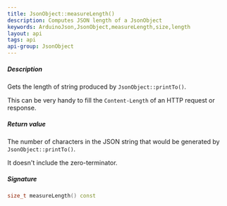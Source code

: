 ```yaml
---
title: JsonObject::measureLength()
description: Computes JSON length of a JsonObject
keywords: ArduinoJson,JsonObject,measureLength,size,length
layout: api
tags: api
api-group: JsonObject
---
```


##### Description

Gets the length of string produced by `JsonObject::printTo()`.

This can be very handy to fill the `Content-Length` of an HTTP request or response.

##### Return value

The number of characters in the JSON string that would be generated by `JsonObject::printTo()`.

It doesn't include the zero-terminator.

##### Signature

```c++
size_t measureLength() const
```
